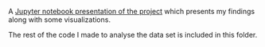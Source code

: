 A [Jupyter notebook presentation of the project](https://github.com/pmhalvor/Hello_World_II/blob/master/Python/Citibikes/CitiBikes.ipynb)
 which presents my findings along with some visualizations. 
 
 The rest of the code I made to analyse the data set is included in this folder. 

